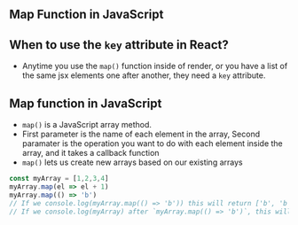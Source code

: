 ## Map Function in JavaScript


## When to use the `key` attribute in React?

* Anytime you use the `map()` function inside of render, or you have a list of the same jsx elements one after another, they need a `key` attribute.


## Map function in JavaScript

* `map()` is a JavaScript array method.
* First parameter is the name of each element in the array, Second paramater is the operation you want to do with each element inside the array, and it takes a callback function
* `map()` lets us create new arrays based on our existing arrays

```javascript
const myArray = [1,2,3,4]
myArray.map(el => el + 1)
myArray.map(() => 'b')
// If we console.log(myArray.map(() => 'b')) this will return ['b', 'b', 'b', 'b']
// If we console.log(myArray) after `myArray.map(() => 'b')`, this will still return [1,2,3,4]


```